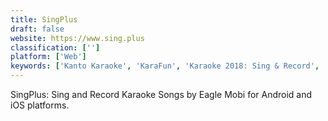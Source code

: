 ```yaml
---
title: SingPlus
draft: false 
website: https://www.sing.plus
classification: ['']
platform: ['Web']
keywords: ['Kanto Karaoke', 'KaraFun', 'Karaoke 2018: Sing & Record', 'Karaoke Online', 'MidiCo Karaoke', 'Midifun Karaoke', 'PyKaraoke', 'Red Karaoke', 'Riffjam', 'SingPlay', 'Soundfont Midi Player', 'SpotLite', 'StarMaker', 'UltraStar Deluxe', 'WeSing', 'cantafacil', 'iSing', 'iSing Karaoke']
---
```

SingPlus: Sing and Record Karaoke Songs by Eagle Mobi for Android and iOS platforms.